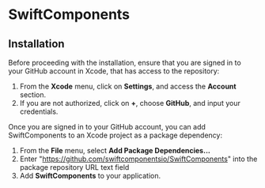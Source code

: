 # SwiftComponents

## Installation

Before proceeding with the installation, ensure that you are signed in to your GitHub account in Xcode, that has access to the repository:

  1. From the **Xcode** menu, click on **Settings**, and access the **Account** section.
  2. If you are not authorized, click on **+**, choose **GitHub**, and input your credentials.

Once you are signed in to your GitHub account, you can add SwiftComponents to an Xcode project as a package dependency:

  1. From the **File** menu, select **Add Package Dependencies...**
  2. Enter "https://github.com/swiftcomponentsio/SwiftComponents" into the package 
     repository URL text field
  3. Add **SwiftComponents** to your application.
